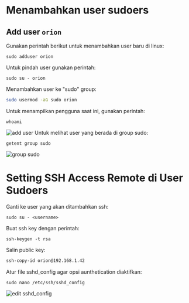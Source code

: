 # Menambahkan user sudoers

## Add user `orion`
Gunakan perintah berikut untuk menambahkan user baru di linux:
```ssh
sudo adduser orion
```
Untuk pindah user gunakan perintah:
```ssh
sudo su - orion
```
Menambahkan user ke "sudo" group:
```sh
sudo usermod -aG sudo orion
```
Untuk menampilkan pengguna saat ini, gunakan perintah:
```ssh
whoami
```
![add user](https://iili.io/Hbfe64R.png)
Untuk melihat user yang berada di group sudo:
```ssh
getent group sudo
```
![group sudo](https://iili.io/HmAmTdb.png)


# Setting SSH Access Remote di User Sudoers

Ganti ke user yang akan ditambahkan ssh:
```ssh
sudo su - <username>
```

Buat ssh key dengan perintah:
```ssh
ssh-keygen -t rsa
```

Salin public key:
```sh
ssh-copy-id orion@192.168.1.42
```

Atur file sshd_config agar opsi aunthetication diaktifkan:
```ssh
sudo nano /etc/ssh/sshd_config
```
![edit sshd_config](https://iili.io/Hbqnwzv.png)